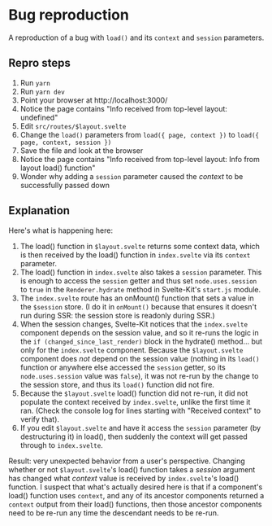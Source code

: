 # Bug reproduction

A reproduction of a bug with `load()` and its `context` and `session` parameters.

## Repro steps

1. Run `yarn`
1. Run `yarn dev`
1. Point your browser at http://localhost:3000/
1. Notice the page contains "Info received from top-level layout: undefined"
1. Edit `src/routes/$layout.svelte`
1. Change the `load()` parameters from `load({ page, context })` to `load({ page, context, session })`
1. Save the file and look at the browser
1. Notice the page contains "Info received from top-level layout: Info from layout load() function"
1. Wonder why adding a `session` parameter caused the *context* to be successfully passed down

## Explanation

Here's what is happening here:

1. The load() function in `$layout.svelte` returns some context data, which is then received by the load() function in `index.svelte` via its `context` parameter.
2. The load() function in `index.svelte` also takes a `session` parameter. This is enough to access the `session` getter and thus set `node.uses.session` to `true` in the `Renderer.hydrate` method in Svelte-Kit's `start.js` module.
3. The `index.svelte` route has an onMount() function that sets a value in the `$session` store. (I do it in `onMount()` because that ensures it doesn't run during SSR: the session store is readonly during SSR.)
4. When the session changes, Svelte-Kit notices that the `index.svelte` component depends on the session value, and so it re-runs the logic in the `if (changed_since_last_render)` block in the hydrate() method... but only for the `index.svelte` component. Because the `$layout.svelte` component does *not* depend on the session value (nothing in its `load()` function or anywhere else accessed the `session` getter, so its `node.uses.session` value was `false`), it was not re-run by the change to the session store, and thus its `load()` function did not fire.
5. Because the `$layout.svelte` load() function did not re-run, it did not populate the context received by `index.svelte`, unlike the first time it ran. (Check the console log for lines starting with "Received context" to verify that).
6. If you edit `$layout.svelte` and have it access the `session` parameter (by destructuring it) in load(), then suddenly the context will get passed through to `index.svelte`.

Result: very unexpected behavior from a user's perspective. Changing whether or not `$layout.svelte`'s load() function takes a *session* argument has changed what *context* value is received by `index.svelte`'s load() function. I suspect that what's actually desired here is that if a component's load() function uses `context`, and any of its ancestor components returned a `context` output from their load() functions, then those ancestor components need to be re-run any time the descendant needs to be re-run.
